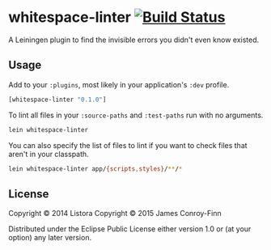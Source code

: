 # whitespace-linter [![Build Status](https://travis-ci.org/jcf/whitespace-linter.svg?branch=master)](https://travis-ci.org/jcf/whitespace-linter)

A Leiningen plugin to find the invisible errors you didn't even know
existed.

## Usage

Add to your `:plugins`, most likely in your application's `:dev`
profile.

``` clj
[whitespace-linter "0.1.0"]
```

To lint all files in your `:source-paths` and `:test-paths` run with
no arguments.

``` sh
lein whitespace-linter
```

You can also specify the list of files to lint if you want to check
files that aren't in your classpath.

``` sh
lein whitespace-linter app/{scripts,styles}/**/*
```

## License

Copyright © 2014 Listora
Copyright © 2015 James Conroy-Finn

Distributed under the Eclipse Public License either version 1.0 or (at
your option) any later version.
